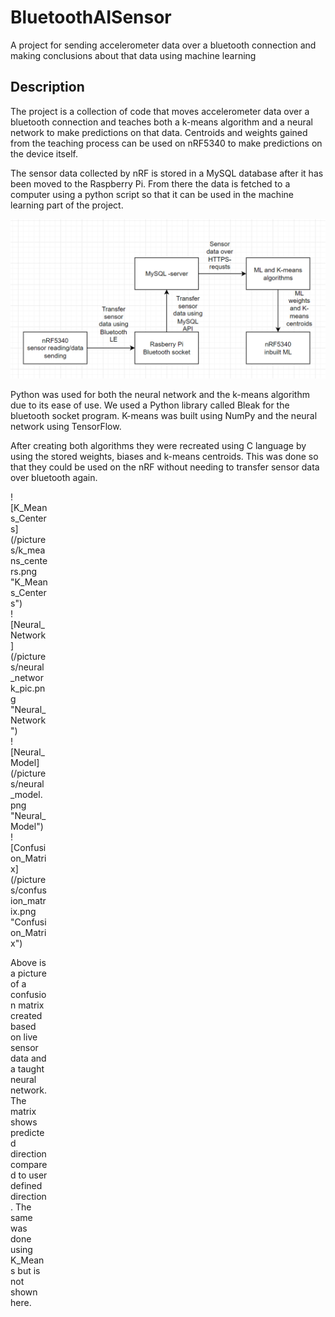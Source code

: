 # BluetoothAISensor

  

<p>A project for sending accelerometer data over a bluetooth connection and making conclusions about that data using machine learning</p>

  

## Description

The project is a collection of code that moves accelerometer data over a bluetooth connection and teaches both a k-means algorithm and a neural network to make predictions on that data. Centroids and weights gained from the teaching process can be used on nRF5340 to make predictions on the device itself. 


The sensor data collected by nRF is stored in a MySQL database after it has been moved to the Raspberry Pi. From there the data is fetched to a computer using a python script so that it can be used in the machine learning part of the project.

![Architecture](/pictures/arkkitehtuuri.png "Project Architecture")


Python was used for both the neural network and the k-means algorithm due to its ease of use. We used a Python library called Bleak for the bluetooth socket program.
K-means was built using NumPy and the neural network using TensorFlow.

After creating both algorithms they were recreated using C language by using the stored weights, biases and k-means centroids. This was done so that they could be used on the nRF without needing to transfer sensor data over bluetooth again. 


<div style="width:60px ; height:60px ; centre">
![K_Means_Centers](/pictures/k_means_centers.png "K_Means_Centers")
<div>


<div style="width:60px ; height:60px ; text-align:centre">
![Neural_Network](/pictures/neural_network_pic.png "Neural_Network")
<div>


<div style="width:60px ; height:60px ; text-align:centre">
![Neural_Model](/pictures/neural_model.png "Neural_Model")
<div>


<div style="width:60px ; height:60px ; text-align:centre">
![Confusion_Matrix](/pictures/confusion_matrix.png "Confusion_Matrix")
<div>

Above is a picture of a confusion matrix created based on live sensor data and a taught neural network. 
The matrix shows predicted direction compared to user defined direction.
The same was done using K_Means but is not shown here.